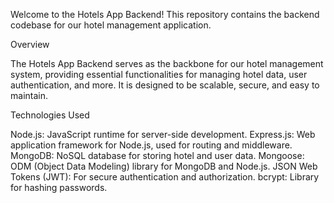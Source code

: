 Welcome to the Hotels App Backend! This repository contains
the backend codebase for our hotel management application.

Overview

The Hotels App Backend serves as the backbone for our hotel management system,
providing essential functionalities for managing hotel data, user authentication,
and more. It is designed to be scalable, secure, and easy to maintain.

Technologies Used

Node.js: JavaScript runtime for server-side development.
Express.js: Web application framework for Node.js, used for routing and middleware.
MongoDB: NoSQL database for storing hotel and user data.
Mongoose: ODM (Object Data Modeling) library for MongoDB and Node.js.
JSON Web Tokens (JWT): For secure authentication and authorization.
bcrypt: Library for hashing passwords.
